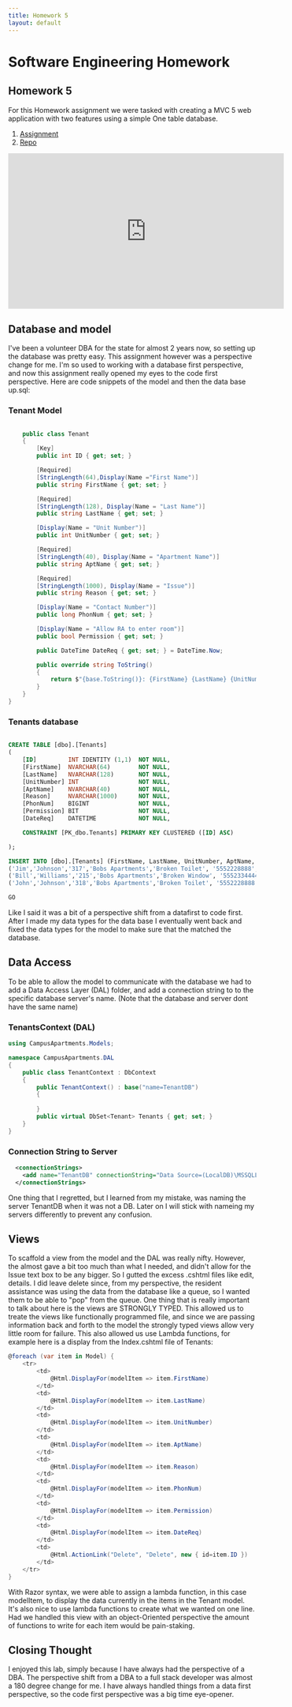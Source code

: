 ```yaml
---
title: Homework 5
layout: default
---
```


# Software Engineering Homework
## Homework 5



For this Homework assignment we were tasked with creating a MVC 5 web application with two features using a simple One table database. 

1. [Assignment](http://www.wou.edu/~morses/classes/cs46x/assignments/HW5_1819.html)
2. [Repo](https://github.com/ABergman7/ABergman7.github.io/tree/master/HW5)

 <iframe width="560" height="315" src="https://www.youtube.com/watch?v=EWqsBhqKzus" frameborder="0" gesture="media" allow="encrypted-media" allowfullscreen></iframe>

## Database and model 

I've been a volunteer DBA for the state for almost 2 years now, so setting up the database was pretty easy. This assignment however was a perspective change for me. I'm so used to working with a database first perspective, and now this assignment really opened my eyes to the code first perspective. Here are code snippets of the model and then the data base up.sql:



### Tenant Model
```csharp

    public class Tenant
    { 
        [Key]
        public int ID { get; set; }

        [Required]
        [StringLength(64),Display(Name ="First Name")]
        public string FirstName { get; set; }

        [Required]
        [StringLength(128), Display(Name = "Last Name")]
        public string LastName { get; set; }

        [Display(Name = "Unit Number")]
        public int UnitNumber { get; set; }

        [Required]
        [StringLength(40), Display(Name = "Apartment Name")]
        public string AptName { get; set; }

        [Required]
        [StringLength(1000), Display(Name = "Issue")]
        public string Reason { get; set; }

        [Display(Name = "Contact Number")]
        public long PhonNum { get; set; }

        [Display(Name = "Allow RA to enter room")]
        public bool Permission { get; set; }

        public DateTime DateReq { get; set; } = DateTime.Now;

        public override string ToString()
        {
            return $"{base.ToString()}: {FirstName} {LastName} {UnitNumber} {AptName} {Reason} {PhonNum} {Permission} DateReq = {DateReq}";
        }
    }
}

```

### Tenants database

```sql

CREATE TABLE [dbo].[Tenants]
(
	[ID]		 INT IDENTITY (1,1)  NOT NULL,
	[FirstName]  NVARCHAR(64)		 NOT NULL,
	[LastName]   NVARCHAR(128)		 NOT NULL,
	[UnitNumber] INT				 NOT NULL,
	[AptName]	 NVARCHAR(40)		 NOT NULL,
	[Reason]	 NVARCHAR(1000)		 NOT NULL,
	[PhonNum]	 BIGINT			     NOT NULL,
	[Permission] BIT				 NOT NULL,
	[DateReq]	 DATETIME			 NOT NULL,

	CONSTRAINT [PK_dbo.Tenants] PRIMARY KEY CLUSTERED ([ID] ASC)

);

INSERT INTO [dbo].[Tenants] (FirstName, LastName, UnitNumber, AptName, Reason, PhonNum, Permission, DateReq) VALUES
('Jim','Johnson','317','Bobs Apartments','Broken Toilet', '5552228888', '1', '2018-10-24  12:45:23'),
('Bill','Williams','215','Bobs Apartments','Broken Window', '5552334444', '0', '2018-08-12  12:45:23'),
('John','Johnson','318','Bobs Apartments','Broken Toilet', '5552228888', '1', '2018-05-12  12:45:23')

GO


```

Like I said it was a bit of a perspective shift from a datafirst to code first. After I made my data types for the data base I eventually went back and fixed the data types for the model to make sure that the matched the database.

## Data Access 

To be able to allow the model to communicate with the database we had to add a Data Access Layer (DAL) folder, and add a connection string to to the specific database server's name. (Note that the database and server dont have the same name)

### TenantsContext (DAL)

```csharp
using CampusApartments.Models;

namespace CampusApartments.DAL
{
    public class TenantContext : DbContext 
    {
        public TenantContext() : base("name=TenantDB")
        {
          
        }
        public virtual DbSet<Tenant> Tenants { get; set; }
    }
}
```

### Connection String to Server

```xml
  <connectionStrings>
    <add name="TenantDB" connectionString="Data Source=(LocalDB)\MSSQLLocalDB;AttachDbFilename=C:\Users\theau\Desktop\HW460\ABergman7.github.io\HW5\CampusApartments\CampusApartments\App_Data\TenantDB.mdf;Integrated Security=True" providerName="System.Data.SqlClient" />
  </connectionStrings>

```

One thing that I regretted, but I learned from my mistake, was naming the server TenantDB when it was not a DB. Later on I will stick with nameing my servers differently to prevent any confusion.

## Views 

To scaffold a view from the model and the DAL was really nifty. However, the almost gave a bit too much than what I needed, and didn't allow for the Issue text box to be any bigger. So I gutted the excess .cshtml files like edit, details. I did leave delete since, from my perspective, the resident assistance was using the data from the database like a queue, so I wanted them to be able to "pop" from the queue. One thing that is really important to talk about here is the views are STRONGLY TYPED. This allowed us to treate the views like functionally programmed file, and since we are passing information back and forth to the model the strongly typed views allow very little room for failure. This also allowed us use Lambda functions, for example here is a display from the Index.cshtml file of Tenants: 

```csharp
@foreach (var item in Model) {
    <tr>
        <td>
            @Html.DisplayFor(modelItem => item.FirstName)
        </td>
        <td>
            @Html.DisplayFor(modelItem => item.LastName)
        </td>
        <td>
            @Html.DisplayFor(modelItem => item.UnitNumber)
        </td>
        <td>
            @Html.DisplayFor(modelItem => item.AptName)
        </td>
        <td>
            @Html.DisplayFor(modelItem => item.Reason)
        </td>
        <td>
            @Html.DisplayFor(modelItem => item.PhonNum)
        </td>
        <td>
            @Html.DisplayFor(modelItem => item.Permission)
        </td>
        <td>
            @Html.DisplayFor(modelItem => item.DateReq)
        </td>
        <td>
            @Html.ActionLink("Delete", "Delete", new { id=item.ID })
        </td>
    </tr>
}
```
With Razor syntax, we were able to assign a lambda function, in this case modelItem, to display the data currently in the items in the Tenant model. It's also nice to use lambda functions to create what we wanted on one line. Had we handled this view with an object-Oriented perspective the amount of functions to write for each item would be pain-staking. 

## Closing Thought

I enjoyed this lab, simply because I have always had the perspective of a DBA. The perspective shift from a DBA to a full stack developer was almost a 180 degree change for me. I have always handled things from a data first perspective, so the code first perspective was a big time eye-opener. 
